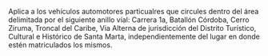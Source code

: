 Aplica a los vehículos automotores particualres que circules dentro del área delimitada por el siguiente anillo víal: Carrera 1a, Batallón Córdoba, Cerro Ziruma, Troncal del Caribe, Via Alterna de jurisdicción del Distrito Turístico, Cultural e Histórico de Santa Marta, independientemente del lugar en donde estén matriculados los mismos.
